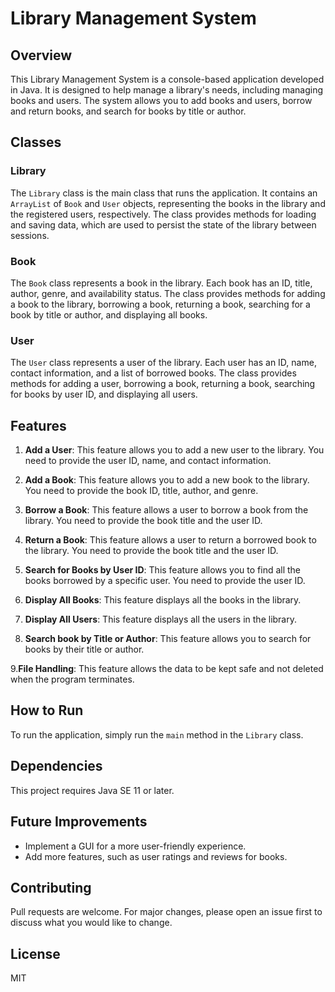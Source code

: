 # Library Management System

## Overview

This Library Management System is a console-based application developed in Java. It is designed to help manage a library's needs, including managing books and users. The system allows you to add books and users, borrow and return books, and search for books by title or author.

## Classes

### Library

The `Library` class is the main class that runs the application. It contains an `ArrayList` of `Book` and `User` objects, representing the books in the library and the registered users, respectively. The class provides methods for loading and saving data, which are used to persist the state of the library between sessions.

### Book

The `Book` class represents a book in the library. Each book has an ID, title, author, genre, and availability status. The class provides methods for adding a book to the library, borrowing a book, returning a book, searching for a book by title or author, and displaying all books.

### User

The `User` class represents a user of the library. Each user has an ID, name, contact information, and a list of borrowed books. The class provides methods for adding a user, borrowing a book, returning a book, searching for books by user ID, and displaying all users.

## Features

1. **Add a User**: This feature allows you to add a new user to the library. You need to provide the user ID, name, and contact information.

2. **Add a Book**: This feature allows you to add a new book to the library. You need to provide the book ID, title, author, and genre.

3. **Borrow a Book**: This feature allows a user to borrow a book from the library. You need to provide the book title and the user ID.

4. **Return a Book**: This feature allows a user to return a borrowed book to the library. You need to provide the book title and the user ID.

5. **Search for Books by User ID**: This feature allows you to find all the books borrowed by a specific user. You need to provide the user ID.

6. **Display All Books**: This feature displays all the books in the library.

7. **Display All Users**: This feature displays all the users in the library.

8. **Search book by Title or Author**: This feature allows you to search for books by their title or author.

9.**File Handling**: This feature allows the data to be kept safe and not deleted when the program terminates. 

## How to Run

To run the application, simply run the `main` method in the `Library` class.

## Dependencies

This project requires Java SE 11 or later.

## Future Improvements

- Implement a GUI for a more user-friendly experience.
- Add more features, such as user ratings and reviews for books.

## Contributing

Pull requests are welcome. For major changes, please open an issue first to discuss what you would like to change.

## License

MIT

